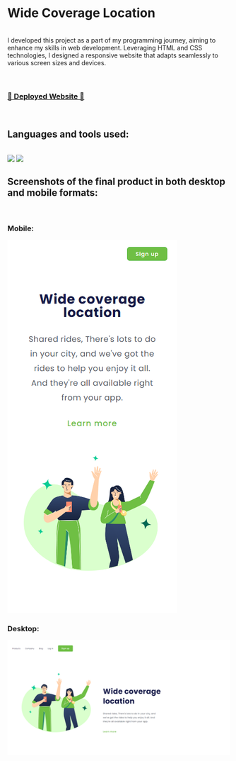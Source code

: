 # Wide Coverage Location
</br>
 I developed this project as a part of my programming journey, aiming to enhance my skills in web development. Leveraging HTML and CSS technologies, I designed a responsive website that adapts seamlessly to various screen sizes and devices.
</br></br></br>
<h3><a href="https://lucca-sa.github.io/wide-coverage-location/">🔗 Deployed Website 🔗</a></a></h3>
</br>
<h2>Languages and tools used:</h2>
</br>
   <img src="https://img.shields.io/badge/HTML5-E34F26?style=for-the-badge&logo=html5&logoColor=white"/>
   <img src="https://img.shields.io/badge/CSS3-1572B6?style=for-the-badge&logo=css3&logoColor=white"/>

  
<h2>Screenshots of the final product in both desktop and mobile formats:</h2>
</br>
<h3>Mobile:</h3>
<img src="https://github.com/lucca-sa/wide-coverage-location/blob/master/img/view%20prints/Smartphone%20View.png?raw=true" />
<h3>Desktop:</h3>
<img src="https://github.com/lucca-sa/wide-coverage-location/blob/master/img/view%20prints/Desktop%20View.png?raw=true" />
